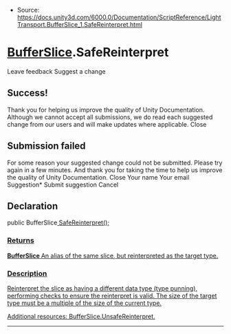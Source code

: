 * Source: https://docs.unity3d.com/6000.0/Documentation/ScriptReference/LightTransport.BufferSlice_1.SafeReinterpret.html

#  [BufferSlice<T0>](https://docs.unity3d.com/6000.0/Documentation/ScriptReference/LightTransport.BufferSlice_1.html).SafeReinterpret
Leave feedback
Suggest a change
## Success!
Thank you for helping us improve the quality of Unity Documentation. Although we cannot accept all submissions, we do read each suggested change from our users and will make updates where applicable.
Close
## Submission failed
For some reason your suggested change could not be submitted. Please <a>try again</a> in a few minutes. And thank you for taking the time to help us improve the quality of Unity Documentation.
Close
Your name Your email Suggestion* Submit suggestion
Cancel
## Declaration
public BufferSlice<U> SafeReinterpret(); 
### Returns
**BufferSlice <U>** An alias of the same slice, but reinterpreted as the target type. 
### Description
Reinterpret the slice as having a different data type (type punning), performing checks to ensure the reinterpret is valid.
The size of the target type must be a multiple of the size of the current type.  
  
Additional resources: [BufferSlice<T0>.UnsafeReinterpret](https://docs.unity3d.com/6000.0/Documentation/ScriptReference/LightTransport.BufferSlice_1.UnsafeReinterpret.html).
* * *
